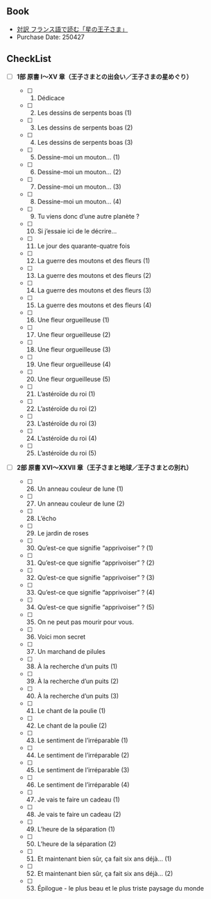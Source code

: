 ## Book
- [対訳 フランス語で読む「星の王子さま」](https://www.hakusuisha.co.jp/book/b658598.html)
- Purchase Date: 250427

## CheckList
- [ ] **1部 原書 I～XV 章（王子さまとの出会い／王子さまの星めぐり）**

  - [ ] 1. Dédicace
  - [ ] 2. Les dessins de serpents boas (1)
  - [ ] 3. Les dessins de serpents boas (2)
  - [ ] 4. Les dessins de serpents boas (3)
  - [ ] 5. Dessine-moi un mouton… (1)
  - [ ] 6. Dessine-moi un mouton… (2)
  - [ ] 7. Dessine-moi un mouton… (3)
  - [ ] 8. Dessine-moi un mouton… (4)
  - [ ] 9. Tu viens donc d’une autre planète ?
  - [ ] 10. Si j’essaie ici de le décrire…
  - [ ] 11. Le jour des quarante-quatre fois
  - [ ] 12. La guerre des moutons et des fleurs (1)
  - [ ] 13. La guerre des moutons et des fleurs (2)
  - [ ] 14. La guerre des moutons et des fleurs (3)
  - [ ] 15. La guerre des moutons et des fleurs (4)
  - [ ] 16. Une fleur orgueilleuse (1)
  - [ ] 17. Une fleur orgueilleuse (2)
  - [ ] 18. Une fleur orgueilleuse (3)
  - [ ] 19. Une fleur orgueilleuse (4)
  - [ ] 20. Une fleur orgueilleuse (5)
  - [ ] 21. L’astéroïde du roi (1)
  - [ ] 22. L’astéroïde du roi (2)
  - [ ] 23. L’astéroïde du roi (3)
  - [ ] 24. L’astéroïde du roi (4)
  - [ ] 25. L’astéroïde du roi (5)

- [ ] **2部 原書 XVI～XXVII 章（王子さまと地球／王子さまとの別れ）**

  - [ ] 26. Un anneau couleur de lune (1)
  - [ ] 27. Un anneau couleur de lune (2)
  - [ ] 28. L’écho
  - [ ] 29. Le jardin de roses
  - [ ] 30. Qu’est-ce que signifie “apprivoiser” ? (1)
  - [ ] 31. Qu’est-ce que signifie “apprivoiser” ? (2)
  - [ ] 32. Qu’est-ce que signifie “apprivoiser” ? (3)
  - [ ] 33. Qu’est-ce que signifie “apprivoiser” ? (4)
  - [ ] 34. Qu’est-ce que signifie “apprivoiser” ? (5)
  - [ ] 35. On ne peut pas mourir pour vous.
  - [ ] 36. Voici mon secret
  - [ ] 37. Un marchand de pilules
  - [ ] 38. À la recherche d’un puits (1)
  - [ ] 39. À la recherche d’un puits (2)
  - [ ] 40. À la recherche d’un puits (3)
  - [ ] 41. Le chant de la poulie (1)
  - [ ] 42. Le chant de la poulie (2)
  - [ ] 43. Le sentiment de l’irréparable (1)
  - [ ] 44. Le sentiment de l’irréparable (2)
  - [ ] 45. Le sentiment de l’irréparable (3)
  - [ ] 46. Le sentiment de l’irréparable (4)
  - [ ] 47. Je vais te faire un cadeau (1)
  - [ ] 48. Je vais te faire un cadeau (2)
  - [ ] 49. L’heure de la séparation (1)
  - [ ] 50. L’heure de la séparation (2)
  - [ ] 51. Et maintenant bien sûr, ça fait six ans déjà... (1)
  - [ ] 52. Et maintenant bien sûr, ça fait six ans déjà... (2)
  - [ ] 53. Épilogue - le plus beau et le plus triste paysage du monde
